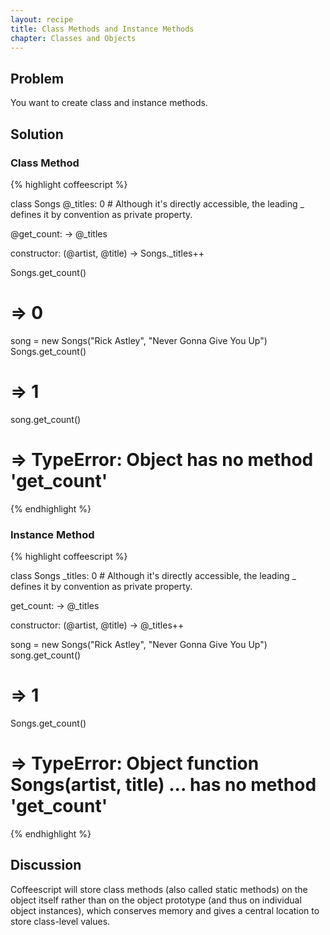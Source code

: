 ```yaml
---
layout: recipe
title: Class Methods and Instance Methods
chapter: Classes and Objects
---
```

## Problem

You want to create class and instance methods.

## Solution

### Class Method

{% highlight coffeescript %}

class Songs
  @_titles: 0    # Although it's directly accessible, the leading _ defines it by convention as private property.

  @get_count: ->
    @_titles

  constructor: (@artist, @title) ->
    Songs._titles++

Songs.get_count()
# => 0

song = new Songs("Rick Astley", "Never Gonna Give You Up")
Songs.get_count()
# => 1

song.get_count()
# => TypeError: Object <Songs> has no method 'get_count'

{% endhighlight %}

### Instance Method
{% highlight coffeescript %}

class Songs
  _titles: 0    # Although it's directly accessible, the leading _ defines it by convention as private property.

  get_count: ->
    @_titles

  constructor: (@artist, @title) ->
    @_titles++

song = new Songs("Rick Astley", "Never Gonna Give You Up")
song.get_count()
# => 1

Songs.get_count()
# => TypeError: Object function Songs(artist, title) ... has no method 'get_count'

{% endhighlight %}


## Discussion

Coffeescript will store class methods (also called static methods) on the object itself rather than on the object prototype (and thus on individual object instances), which conserves memory and gives a central location to store class-level values.
